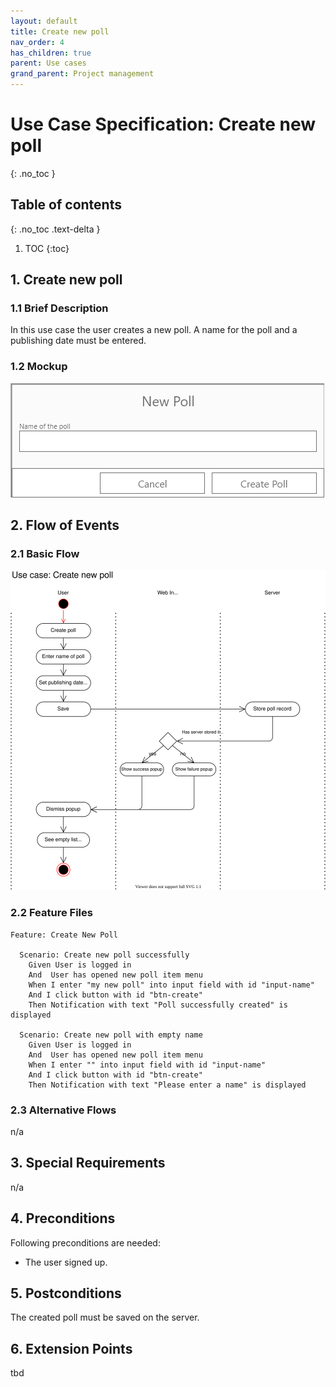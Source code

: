 ```yaml
---
layout: default
title: Create new poll
nav_order: 4
has_children: true
parent: Use cases
grand_parent: Project management
---
```

# Use Case Specification: Create new poll
{: .no_toc }

## Table of contents
{: .no_toc .text-delta }

1. TOC
{:toc}

## 1. Create new poll
### 1.1 Brief Description
In this use case the user creates a new poll. A name for the poll and a publishing date must be entered.
### 1.2 Mockup
![Step 1](../../media/use-cases/create-new-poll/step-1.png)

## 2. Flow of Events
### 2.1 Basic Flow
![Activity diagram](../../media/use-cases/create-new-poll/activity-diagram.svg)

### 2.2 Feature Files
```gherkin
Feature: Create New Poll

  Scenario: Create new poll successfully
    Given User is logged in
    And  User has opened new poll item menu
    When I enter "my new poll" into input field with id "input-name"
    And I click button with id "btn-create"
    Then Notification with text "Poll successfully created" is displayed

  Scenario: Create new poll with empty name
    Given User is logged in
    And  User has opened new poll item menu
    When I enter "" into input field with id "input-name"
    And I click button with id "btn-create"
    Then Notification with text "Please enter a name" is displayed

```

### 2.3 Alternative Flows
n/a
## 3. Special Requirements
n/a
## 4. Preconditions
Following preconditions are needed:
- The user signed up.
## 5. Postconditions
The created poll must be saved on the server.
## 6. Extension Points
tbd
